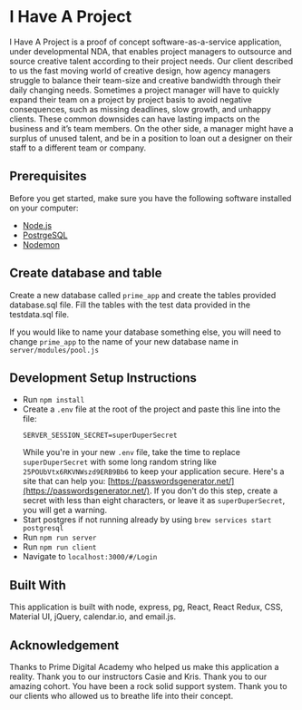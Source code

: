 # I Have A Project

I Have A Project is a proof of concept software-as-a-service application, under developmental NDA, that enables project managers to outsource and source creative talent according to their project needs. 
Our client described to us the fast moving world of creative design, how agency managers struggle to balance their team-size and creative bandwidth through their daily changing needs.
Sometimes a project manager will have to quickly expand their team on a project by project basis to avoid negative consequences, such as missing deadlines, slow growth, and unhappy clients. These common downsides can have lasting impacts on the business and it’s team members.
On the other side, a manager might have a surplus of unused talent, and be in a position to loan out a designer on their staff to a different team or company.

## Prerequisites

Before you get started, make sure you have the following software installed on your computer:

- [Node.js](https://nodejs.org/en/)
- [PostrgeSQL](https://www.postgresql.org/)
- [Nodemon](https://nodemon.io/)

## Create database and table

Create a new database called `prime_app` and create the tables provided database.sql file. Fill the tables with the test data provided in the testdata.sql file.

If you would like to name your database something else, you will need to change `prime_app` to the name of your new database name in `server/modules/pool.js`

## Development Setup Instructions

* Run `npm install`
* Create a `.env` file at the root of the project and paste this line into the file:
    ```
    SERVER_SESSION_SECRET=superDuperSecret
    ```
    While you're in your new `.env` file, take the time to replace `superDuperSecret` with some long random string like `25POUbVtx6RKVNWszd9ERB9Bb6` to keep your application secure. Here's a site that can help you: [https://passwordsgenerator.net/](https://passwordsgenerator.net/). If you don't do this step, create a secret with less than eight characters, or leave it as `superDuperSecret`, you will get a warning.
* Start postgres if not running already by using `brew services start postgresql`
* Run `npm run server`
* Run `npm run client`
* Navigate to `localhost:3000/#/Login`

## Built With
This application is built with node, express, pg, React, React Redux, CSS, Material UI, jQuery, calendar.io, and email.js.

## Acknowledgement

Thanks to Prime Digital Academy who helped us make this application a reality. 
Thank you to our instructors Casie and Kris. Thank you to our amazing cohort. You have been a rock solid support system. Thank you to our clients who allowed us to breathe life into their concept. 



